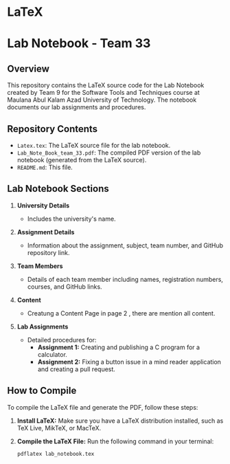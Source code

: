 # LaTeX

# Lab Notebook - Team 33

## Overview

This repository contains the LaTeX source code for the Lab Notebook created by Team 9 for the Software Tools and Techniques course at Maulana Abul Kalam Azad University of Technology. The notebook documents our lab assignments and procedures.

## Repository Contents

- `Latex.tex`: The LaTeX source file for the lab notebook.
- `Lab_Note_Book_team_33.pdf`: The compiled PDF version of the lab notebook (generated from the LaTeX source).
- `README.md`: This file.

## Lab Notebook Sections

1. **University Details**
   - Includes the university's name.

2. **Assignment Details**
   - Information about the assignment, subject, team number, and GitHub repository link.

3. **Team Members**
   - Details of each team member including names, registration numbers, courses, and GitHub links.

5. **Content**
   - Creatung a Content Page in page 2 , there are mention all content.
   
5. **Lab Assignments**
   - Detailed procedures for:
     - **Assignment 1:** Creating and publishing a C program for a calculator.
     - **Assignment 2:** Fixing a button issue in a mind reader application and creating a pull request.

## How to Compile

To compile the LaTeX file and generate the PDF, follow these steps:

1. **Install LaTeX:**
   Make sure you have a LaTeX distribution installed, such as TeX Live, MikTeX, or MacTeX.

2. **Compile the LaTeX File:**
   Run the following command in your terminal:
   ```bash
   pdflatex lab_notebook.tex

